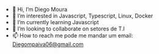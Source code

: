 - 👋 Hi, I’m Diego Moura
- 👀 I’m interested in Javascript, Typescript, Linux, Docker
- 🌱 I’m currently learning Javascript
- 💞️ I’m looking to collaborate on  setores de T.I
- 📫 How to reach me  pode me mandar um email: Diegompaiva06@gmail.com

<!---
diego06paiva/diego06paiva is a ✨ special ✨ repository because its `README.md` (this file) appears on your GitHub profile.
You can click the Preview link to take a look at your changes.
--->
